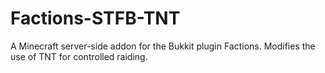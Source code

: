 Factions-STFB-TNT
=================

A Minecraft server-side addon for the Bukkit plugin Factions. Modifies the use of TNT for controlled raiding.